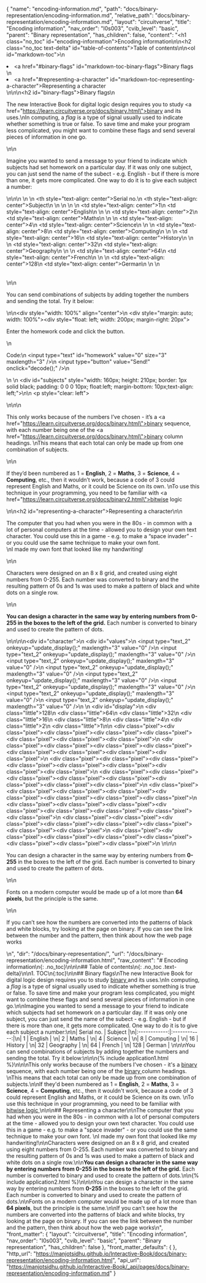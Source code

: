 {
  "name": "encoding-information.md",
  "path": "docs/binary-representation/encoding-information.md",
  "relative_path": "docs/binary-representation/encoding-information.md",
  "layout": "circuitverse",
  "title": "Encoding information",
  "nav_order": "l0s003",
  "cvib_level": "basic",
  "parent": "Binary representation",
  "has_children": false,
  "content": "<h1 class=\"no_toc\" id=\"encoding-information\">Encoding information</h1>\n\n<h2 class=\"no_toc text-delta\" id=\"table-of-contents\">Table of contents</h2>\n\n<ol id=\"markdown-toc\">\n  <li><a href=\"#binary-flags\" id=\"markdown-toc-binary-flags\">Binary flags</a></li>\n  <li><a href=\"#representing-a-character\" id=\"markdown-toc-representing-a-character\">Representing a character</a></li>\n</ol>\n\n<h2 id=\"binary-flags\">Binary flags</h2>\n<p>The new Interactive Book  for digital logic design requires you to study <a href=\"https://learn.circuitverse.org/docs/binary.html\">binary </a> and its uses.\nIn computing, a <em>flag</em> is a type of signal usually used to indicate whether something is true or false. To save time and make your program less complicated, you might want to combine these flags and send several pieces of information in one go.</p>\n\n<p>Imagine you wanted to send a message to your friend to indicate which subjects had set homework on a particular day. If it was only one subject, you can just send the name of the subect - e.g. English - but if there is more than one, it gets more complicated. One way to do it is to give each subject a number:</p>\n\n<table>\n  <thead>\n    <tr>\n      <th style=\"text-align: center\">Serial no.</th>\n      <th style=\"text-align: center\">Subject</th>\n    </tr>\n  </thead>\n  <tbody>\n    <tr>\n      <td style=\"text-align: center\">1</td>\n      <td style=\"text-align: center\">English</td>\n    </tr>\n    <tr>\n      <td style=\"text-align: center\">2</td>\n      <td style=\"text-align: center\">Maths</td>\n    </tr>\n    <tr>\n      <td style=\"text-align: center\">4</td>\n      <td style=\"text-align: center\">Science</td>\n    </tr>\n    <tr>\n      <td style=\"text-align: center\">8</td>\n      <td style=\"text-align: center\">Computing</td>\n    </tr>\n    <tr>\n      <td style=\"text-align: center\">16</td>\n      <td style=\"text-align: center\">History</td>\n    </tr>\n    <tr>\n      <td style=\"text-align: center\">32</td>\n      <td style=\"text-align: center\">Geography</td>\n    </tr>\n    <tr>\n      <td style=\"text-align: center\">64</td>\n      <td style=\"text-align: center\">French</td>\n    </tr>\n    <tr>\n      <td style=\"text-align: center\">128</td>\n      <td style=\"text-align: center\">German</td>\n    </tr>\n  </tbody>\n</table>\n\n<p>You can send combinations of subjects by adding together the numbers and sending the total. Try it below:</p>\n\n<div style=\"width: 100%\" align=\"center\">\n    <div style=\"margin: auto; width: 100%\"><div style=\"float: left; width: 200px; margin-right: 20px\"><p>Enter the homework code and click the button.</p>\n        <p>Code:\n            <input type=\"text\" id=\"homework\" value=\"0\" size=\"3\" maxlength=\"3\" />\n            <input type=\"button\" value=\"Send!\" onclick=\"decode();\" />\n        </p>\n    </div>\n        <div id=\"subjects\" style=\"width: 160px; height: 210px; border: 1px solid black; padding: 0 0 0 10px; float:left; margin-bottom: 10px;text-align: left;\"></div></div>\n\n    <p style=\"clear: left\"></p>\n</div>\n\n<p>This only works because of the numbers I’ve chosen - it’s a <a href=\"https://learn.circuitverse.org/docs/binary.html\">binary </a> sequence, with each number being one of the <a href=\"https://learn.circuitverse.org/docs/binary.html\">binary </a>column headings. \nThis means that each total can only be made up from one combination of subjects.</p>\n\n<p>If they’d been numbered as 1 = <strong>English</strong>, 2 = <strong>Maths</strong>, 3 = <strong>Science</strong>, 4 = <strong>Computing</strong>, etc., then it wouldn’t work, because a code of 3 could represent English and Maths, or it could be Science on its own. \nTo use this technique in your programming, you need to be familiar with <a href=\"https://learn.circuitverse.org/docs/binary2.html\">bitwise logic </a></p>\n\n<h2 id=\"representing-a-character\">Representing a character</h2>\n\n<p>The computer that you had when you were in the 80s - in common with a lot of personal computers at the time - allowed you to design your own text character.  You could use this in a game - e.g. to make a “space invader” - or you could use the same technique to make your own font.<br />\nI made my own font that looked like my handwriting!</p>\n\n<p>Characters were designed on an 8 x 8 grid, and created using eight numbers from 0-255.  Each number was converted to binary and the resulting pattern of 0s and 1s was used to make a pattern of black and white dots on a single row.</p>\n\n<p><strong>You can design a character in the same way by entering numbers from 0-255 in the boxes to the left of the grid.</strong>  Each number is converted to binary and used to create the pattern of dots.</p>\n\n<style>\n    #values\t\t\t{width: 40px; display: inline-block; vertical-align: top; float: left; margin: 15px 0px 10px 10px}\n    #values input\t{width: 40px; font-size: 16px; margin: 0px 0px 1px 0px; height: 27px; text-align: right}\n    #display\t\t{display: inline-block; width: 240px; vertical-align: top; margin: 0px 20px 10px 0px; float: left}\n    #character\t\t{display: inline-block; width: 310px; float: left}\n    .little\t\t\t{width: 30px; height: 15px; margin: 0px; display: run-in; float:left; font-size: 10px; text-align: center}\n    .pixel\t\t\t{width: 28px; height: 28px; margin: 0px; display: run-in; float:left; border: 1px solid lightgray; background-color: #F0F0F0}\n</style>\n\n<div id=\"character\">\n    <div id=\"values\">\n        <input type=\"text_2\" onkeyup=\"update_display();\" maxlength=\"3\" value=\"0\" />\n        <input type=\"text_2\" onkeyup=\"update_display();\" maxlength=\"3\" value=\"0\" />\n        <input type=\"text_2\" onkeyup=\"update_display();\" maxlength=\"3\" value=\"0\" />\n        <input type=\"text_2\" onkeyup=\"update_display();\" maxlength=\"3\" value=\"0\" />\n        <input type=\"text_2\" onkeyup=\"update_display();\" maxlength=\"3\" value=\"0\" />\n        <input type=\"text_2\" onkeyup=\"update_display();\" maxlength=\"3\" value=\"0\" />\n        <input type=\"text_2\" onkeyup=\"update_display();\" maxlength=\"3\" value=\"0\" />\n        <input type=\"text_2\" onkeyup=\"update_display();\" maxlength=\"3\" value=\"0\" />\n    </div>\n    <div id=\"display\">\n        <div class=\"little\">128</div>\n        <div class=\"little\">64</div>\n        <div class=\"little\">32</div>\n        <div class=\"little\">16</div>\n        <div class=\"little\">8</div>\n        <div class=\"little\">4</div>\n        <div class=\"little\">2</div>\n        <div class=\"little\">1</div>\n\n        <div class=\"pixel\"></div><div class=\"pixel\"></div><div class=\"pixel\"></div><div class=\"pixel\"></div><div class=\"pixel\"></div><div class=\"pixel\"></div><div class=\"pixel\"></div><div class=\"pixel\"></div>\n        <div class=\"pixel\"></div><div class=\"pixel\"></div><div class=\"pixel\"></div><div class=\"pixel\"></div><div class=\"pixel\"></div><div class=\"pixel\"></div><div class=\"pixel\"></div><div class=\"pixel\"></div>\n        <div class=\"pixel\"></div><div class=\"pixel\"></div><div class=\"pixel\"></div><div class=\"pixel\"></div><div class=\"pixel\"></div><div class=\"pixel\"></div><div class=\"pixel\"></div><div class=\"pixel\"></div>\n        <div class=\"pixel\"></div><div class=\"pixel\"></div><div class=\"pixel\"></div><div class=\"pixel\"></div><div class=\"pixel\"></div><div class=\"pixel\"></div><div class=\"pixel\"></div><div class=\"pixel\"></div>\n        <div class=\"pixel\"></div><div class=\"pixel\"></div><div class=\"pixel\"></div><div class=\"pixel\"></div><div class=\"pixel\"></div><div class=\"pixel\"></div><div class=\"pixel\"></div><div class=\"pixel\"></div>\n        <div class=\"pixel\"></div><div class=\"pixel\"></div><div class=\"pixel\"></div><div class=\"pixel\"></div><div class=\"pixel\"></div><div class=\"pixel\"></div><div class=\"pixel\"></div><div class=\"pixel\"></div>\n        <div class=\"pixel\"></div><div class=\"pixel\"></div><div class=\"pixel\"></div><div class=\"pixel\"></div><div class=\"pixel\"></div><div class=\"pixel\"></div><div class=\"pixel\"></div><div class=\"pixel\"></div>\n        <div class=\"pixel\"></div><div class=\"pixel\"></div><div class=\"pixel\"></div><div class=\"pixel\"></div><div class=\"pixel\"></div><div class=\"pixel\"></div><div class=\"pixel\"></div><div class=\"pixel\"></div>\n    </div>\n</div>\n\n<p>You can design a character in the same way by entering numbers from <strong>0-255</strong> in the boxes to the left of the grid.  Each number is converted to binary and used to create the pattern of dots.</p>\n\n<p>Fonts on a modern computer would be made up of a lot more than <strong>64 pixels</strong>, but the principle is the same.</p>\n\n<p>If you can’t see how the numbers are converted into the patterns of black and white blocks, try looking at the page on binary.  If you can see the link between the number and the pattern, then think about how the web page works</p>\n",
  "dir": "/docs/binary-representation/",
  "url": "/docs/binary-representation/encoding-information.html",
  "raw_content": "# Encoding information\n{: .no_toc}\n\n\n## Table of contents\n{: .no_toc .text-delta}\n\n1. TOC\n{:toc}\n\n## Binary flags\nThe new Interactive Book  for digital logic design requires you to study [binary ](https://learn.circuitverse.org/docs/binary.html) and its uses.\nIn computing, a <em>flag</em> is a type of signal usually used to indicate whether something is true or false. To save time and make your program less complicated, you might want to combine these flags and send several pieces of information in one go.\n\nImagine you wanted to send a message to your friend to indicate which subjects had set homework on a particular day. If it was only one subject, you can just send the name of the subect - e.g. English - but if there is more than one, it gets more complicated. One way to do it is to give each subject a number:\n\n| Serial no.      | Subject     |\n|:------------:|:------------:|\n| 1            |     English        | \n| 2            |       Maths      | \n| 4            |      Science       | \n| 8            |         Computing    | \n| 16            |       History     | \n| 32           |      Geography       | \n| 64           |        French     | \n| 128          |       German      | \n\n\nYou can send combinations of subjects by adding together the numbers and sending the total. Try it below:\n\n\n{% include application1.html %}\n\n\nThis only works because of the numbers I've chosen - it's a [binary ](https://learn.circuitverse.org/docs/binary.html) sequence, with each number being one of the [binary ](https://learn.circuitverse.org/docs/binary.html)column headings. \nThis means that each total can only be made up from one combination of subjects.\n\nIf they'd been numbered as 1 = **English**, 2 = **Maths**, 3 = **Science**, 4 = **Computing**, etc., then it wouldn't work, because a code of 3 could represent English and Maths, or it could be Science on its own. \nTo use this technique in your programming, you need to be familiar with [bitwise logic ](https://learn.circuitverse.org/docs/binary2.html)\n\n\n## Representing a character\n\nThe computer that you had when you were in the 80s - in common with a lot of personal computers at the time - allowed you to design your own text character.  You could use this in a game - e.g. to make a \"space invader\" - or you could use the same technique to make your own font.  \nI made my own font that looked like my handwriting!\n\nCharacters were designed on an 8 x 8 grid, and created using eight numbers from 0-255.  Each number was converted to binary and the resulting pattern of 0s and 1s was used to make a pattern of black and white dots on a single row.\n\n**You can design a character in the same way by entering numbers from 0-255 in the boxes to the left of the grid.**  Each number is converted to binary and used to create the pattern of dots.\n\n{% include application2.html %}\n\n\nYou can design a character in the same way by entering numbers from **0-255** in the boxes to the left of the grid.  Each number is converted to binary and used to create the pattern of dots.\n\nFonts on a modern computer would be made up of a lot more than **64 pixels**, but the principle is the same.\n\nIf you can't see how the numbers are converted into the patterns of black and white blocks, try looking at the page on binary.  If you can see the link between the number and the pattern, then think about how the web page works\n",
  "front_matter": {
    "layout": "circuitverse",
    "title": "Encoding information",
    "nav_order": "l0s003",
    "cvib_level": "basic",
    "parent": "Binary representation",
    "has_children": false
  },
  "front_matter_defaults": {
  },
  "http_url": "https://manjotsidhu.github.io/Interactive-Book/docs/binary-representation/encoding-information.html",
  "api_url": "https://manjotsidhu.github.io/Interactive-Book/_api/pages/docs/binary-representation/encoding-information.md"
}